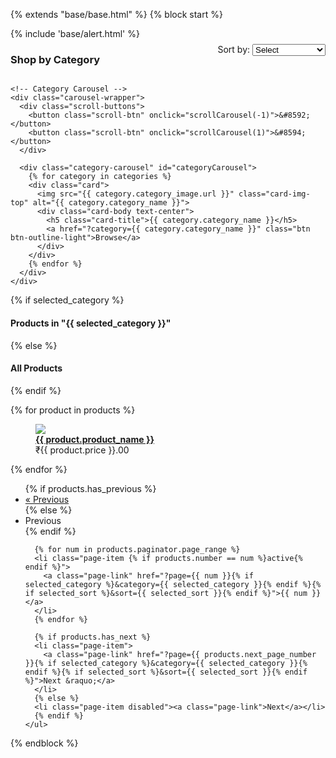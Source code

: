 {% extends "base/base.html" %}
{% block start %}

<style>
  .filter-section {
    margin-bottom: 20px;
  }

  .form-group {
    margin-bottom: 10px;
  }

  @keyframes appear {
    from {
      opacity: 0;
      transform: scale(0.5);
    }
    to {
      opacity: 1;
      transform: scale(1);
    }
  }

  .card {
    animation: appear 0.4s ease-in-out both;
    animation-timeline: view();
    animation-range: entry 0% cover 40%;
  }

  .category-header {
    display: flex;
    justify-content: space-between;
    align-items: center;
  }

  .carousel-wrapper {
    position: relative;
    margin-bottom: 30px;
  }

  .category-carousel {
    display: flex;
    overflow-x: auto;
    scroll-behavior: smooth;
    gap: 1.2rem;
    padding-bottom: 10px;
    scroll-snap-type: x mandatory;
  }

  .category-carousel::-webkit-scrollbar {
    display: none;
  }

  .category-carousel .card {
    scroll-snap-align: start;
    flex: 0 0 auto;
    width: clamp(200px, 20vw, 260px);
    min-height: 320px;
    background: rgba(255, 255, 255, 0.15);
    backdrop-filter: blur(10px);
    -webkit-backdrop-filter: blur(10px);
    border-radius: 1rem;
    border: 1px solid rgba(255, 255, 255, 0.3);
    box-shadow: 0 8px 24px rgba(0, 0, 0, 0.2);
    transition: transform 0.3s ease, box-shadow 0.3s ease;
  }

  .category-carousel .card:hover {
    transform: translateY(-6px);
    box-shadow: 0 12px 30px rgba(0, 0, 0, 0.3);
  }

  .scroll-buttons {
    position: absolute;
    top: 50%;
    left: 0;
    right: 0;
    transform: translateY(-50%);
    display: flex;
    justify-content: space-between;
    padding: 0 10px;
    z-index: 1;
  }

  .scroll-btn {
    background: rgba(255, 255, 255, 0.2);
    backdrop-filter: blur(5px);
    border: none;
    color: #fff;
    font-weight: bold;
    padding: 0.5rem 1rem;
    font-size: 1.2rem;
    border-radius: 8px;
    cursor: pointer;
    display: none;
    box-shadow: 0 4px 20px rgba(0, 0, 0, 0.2);
  }

  @media (min-width: 768px) {
    .scroll-btn {
      display: inline-block;
    }
  }

  .category-carousel .card img {
    height: 180px;
    object-fit: cover;
    border-top-left-radius: 1rem;
    border-top-right-radius: 1rem;
  }
</style>

<div class="container mt-3 pt-3">
  {% include 'base/alert.html' %}

  <!-- Category + Sort Header -->
  <div class="container my-4">
    <div class="category-header mb-3">
      <h3 class="mb-0">Shop by Category</h3>
      <form method="GET" class="form-inline">
        <div class="form-group">
          <label for="sort" class="mr-2">Sort by:</label>
          <select id="sort" name="sort" class="form-control" onchange="this.form.submit()">
            <option value="">Select</option>
            <option value="newest" {% if selected_sort == 'newest' %}selected{% endif %}>Newest</option>
            <option value="priceAsc" {% if selected_sort == 'priceAsc' %}selected{% endif %}>Price: Low-High</option>
            <option value="priceDesc" {% if selected_sort == 'priceDesc' %}selected{% endif %}>Price: High-Low</option>
          </select>
        </div>
      </form>
    </div>

    <!-- Category Carousel -->
    <div class="carousel-wrapper">
      <div class="scroll-buttons">
        <button class="scroll-btn" onclick="scrollCarousel(-1)">&#8592;</button>
        <button class="scroll-btn" onclick="scrollCarousel(1)">&#8594;</button>
      </div>

      <div class="category-carousel" id="categoryCarousel">
        {% for category in categories %}
        <div class="card">
          <img src="{{ category.category_image.url }}" class="card-img-top" alt="{{ category.category_name }}">
          <div class="card-body text-center">
            <h5 class="card-title">{{ category.category_name }}</h5>
            <a href="?category={{ category.category_name }}" class="btn btn-outline-light">Browse</a>
          </div>
        </div>
        {% endfor %}
      </div>
    </div>
  </div>

  <!-- Products Section -->
  {% if selected_category %}
    <h4 class="mb-3">Products in "{{ selected_category }}"</h4>
  {% else %}
    <h4 class="mb-3">All Products</h4>
  {% endif %}

  <div class="row">
    {% for product in products %}
    <div class="col-md-3 col-6 mb-4">
      <figure class="card card-product-grid">
        <div class="img-wrap">
          <img src="/media/{{ product.product_images.first.image }}" class="w-100" />
        </div>
        <figcaption class="info-wrap border-top p-2">
          <a href="{% url 'get_product' product.slug %}" class="title d-block mb-1">
            <b>{{ product.product_name }}</b>
          </a>
          <div class="price text-success">₹{{ product.price }}.00</div>
        </figcaption>
      </figure>
    </div>
    {% endfor %}
  </div>

  <!-- Pagination -->
  <nav aria-label="Page navigation">
    <ul class="pagination justify-content-center mb-4">
      {% if products.has_previous %}
      <li class="page-item">
        <a class="page-link" href="?page={{ products.previous_page_number }}{% if selected_category %}&category={{ selected_category }}{% endif %}{% if selected_sort %}&sort={{ selected_sort }}{% endif %}">&laquo; Previous</a>
      </li>
      {% else %}
      <li class="page-item disabled"><a class="page-link">Previous</a></li>
      {% endif %}

      {% for num in products.paginator.page_range %}
      <li class="page-item {% if products.number == num %}active{% endif %}">
        <a class="page-link" href="?page={{ num }}{% if selected_category %}&category={{ selected_category }}{% endif %}{% if selected_sort %}&sort={{ selected_sort }}{% endif %}">{{ num }}</a>
      </li>
      {% endfor %}

      {% if products.has_next %}
      <li class="page-item">
        <a class="page-link" href="?page={{ products.next_page_number }}{% if selected_category %}&category={{ selected_category }}{% endif %}{% if selected_sort %}&sort={{ selected_sort }}{% endif %}">Next &raquo;</a>
      </li>
      {% else %}
      <li class="page-item disabled"><a class="page-link">Next</a></li>
      {% endif %}
    </ul>
  </nav>
</div>

<script>
  function scrollCarousel(direction) {
    const carousel = document.getElementById('categoryCarousel');
    const scrollAmount = 300;
    carousel.scrollBy({
      left: direction * scrollAmount,
      behavior: 'smooth'
    });
  }
</script>

{% endblock %}
